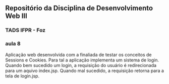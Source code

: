 ## Repositório da Disciplina de Desenvolvimento Web III
### TADS IFPR - Foz

### aula 8


Aplicação web desenvolvida com a finaliada de testar os conceitos de Sessions e Cookies. Para tal a aplicação implementa um sistema de login. Quando bem sucedido um login, a requisição do usuário é redirecionada para um aquivo index.jsp. Quando mal sucedido, a requisição retorna para a tela de login.jsp.
